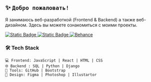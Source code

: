 ## ✨ `Добро пожаловать! `
Я занимаюсь веб-разработкой (Frontend & Backend) а также веб-дизайном. Здесь вы можете ознакомиться с моими проекты.

[![Static Badge](https://img.shields.io/badge/Telegram-29D5E6?style=for-the-badge&logo=telegram&logoColor=white&link=https%3A%2F%2Fweb.telegram.org%2Fa%2F%235219210333)
](https://web.telegram.org/a/#5219210333)
[![Static Badge](https://img.shields.io/badge/Vkontakne-0073f6?style=for-the-badge&logo=vk&link=https%3A%2F%2Fweb.telegram.org%2Fa%2F%235219210333)
](https://vk.com/na_mida)
[![Behance](https://img.shields.io/badge/Behance-0057ff?style=for-the-badge&logo=behance&link=https%3A%2F%2Fweb.telegram.org%2Fa%2F%235219210333)](https://www.behance.net/ef2e712b)





### 🛠  Tech Stack
```
💻 Frontend: JavaScript | React | HTML | CSS 
🌐 Backend : SQL | Python | Django 
🔨 Tools: GitHub | Bootstrap
🎨 Design: Figma | Photoshop | Illustartor
```


